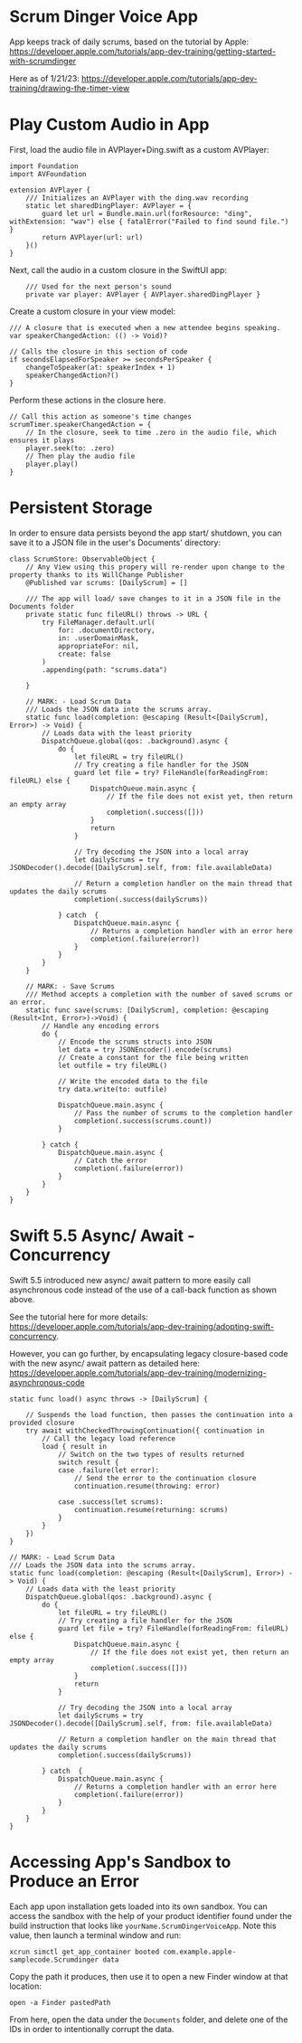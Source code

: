 #  Scrum Dinger Voice App  
App keeps track of daily scrums, based on the tutorial by Apple: https://developer.apple.com/tutorials/app-dev-training/getting-started-with-scrumdinger

Here as of 1/21/23: https://developer.apple.com/tutorials/app-dev-training/drawing-the-timer-view


# Play Custom Audio in App 
First, load the audio file in AVPlayer+Ding.swift as a custom AVPlayer:
```
import Foundation
import AVFoundation

extension AVPlayer {
    /// Initializes an AVPlayer with the ding.wav recording
    static let sharedDingPlayer: AVPlayer = {
        guard let url = Bundle.main.url(forResource: "ding", withExtension: "wav") else { fatalError("Failed to find sound file.") }
        return AVPlayer(url: url)
    }()
}

```
Next, call the audio in a custom closure in the SwiftUI app:
```
    /// Used for the next person's sound
    private var player: AVPlayer { AVPlayer.sharedDingPlayer }
```

Create a custom closure in your view model:
```
/// A closure that is executed when a new attendee begins speaking.
var speakerChangedAction: (() -> Void)?

// Calls the closure in this section of code
if secondsElapsedForSpeaker >= secondsPerSpeaker {
    changeToSpeaker(at: speakerIndex + 1)
    speakerChangedAction?()
}
```

Perform these actions in the closure here.
```
// Call this action as someone's time changes
scrumTimer.speakerChangedAction = {
    // In the closure, seek to time .zero in the audio file, which ensures it plays
    player.seek(to: .zero)
    // Then play the audio file
    player.play()
}         
```

# Persistent Storage
In order to ensure data persists beyond the app start/ shutdown, you can save it to a JSON file in the user's Documents' directory:
```
class ScrumStore: ObservableObject {
    // Any View using this propery will re-render upon change to the property thanks to its WillChange Publisher 
    @Published var scrums: [DailyScrum] = []
    
    /// The app will load/ save changes to it in a JSON file in the Documents folder
    private static func fileURL() throws -> URL {
        try FileManager.default.url(
            for: .documentDirectory,
            in: .userDomainMask,
            appropriateFor: nil,
            create: false
        )
        .appending(path: "scrums.data")
        
    }
    
    // MARK: - Load Scrum Data
    /// Loads the JSON data into the scrums array.
    static func load(completion: @escaping (Result<[DailyScrum], Error>) -> Void) {
        // Loads data with the least priority
        DispatchQueue.global(qos: .background).async {
            do {
                let fileURL = try fileURL()
                // Try creating a file handler for the JSON
                guard let file = try? FileHandle(forReadingFrom: fileURL) else {
                    DispatchQueue.main.async {
                        // If the file does not exist yet, then return an empty array
                        completion(.success([]))
                    }
                    return
                }
                
                // Try decoding the JSON into a local array
                let dailyScrums = try JSONDecoder().decode([DailyScrum].self, from: file.availableData)
                
                // Return a completion handler on the main thread that updates the daily scrums
                completion(.success(dailyScrums))
                
            } catch  {
                DispatchQueue.main.async {
                    // Returns a completion handler with an error here
                    completion(.failure(error))
                }
            }
        }
    }
    
    // MARK: - Save Scrums
    /// Method accepts a completion with the number of saved scrums or an error.
    static func save(scrums: [DailyScrum], completion: @escaping (Result<Int, Error>)->Void) {
        // Handle any encoding errors
        do {
            // Encode the scrums structs into JSON
            let data = try JSONEncoder().encode(scrums)
            // Create a constant for the file being written
            let outfile = try fileURL()
            
            // Write the encoded data to the file
            try data.write(to: outfile)
            
            DispatchQueue.main.async {
                // Pass the number of scrums to the completion handler
                completion(.success(scrums.count))
            }
            
        } catch {
            DispatchQueue.main.async {
                // Catch the error
                completion(.failure(error))
            }
        }
    }
}
```

# Swift 5.5 Async/ Await - Concurrency   
Swift 5.5 introduced new async/ await pattern to more easily call asynchronous code instead of the use of a call-back function
as shown above. 

See the tutorial here for more details: https://developer.apple.com/tutorials/app-dev-training/adopting-swift-concurrency.

However, you can go further, by encapsulating legacy closure-based code with the new async/ await pattern as detailed here:
https://developer.apple.com/tutorials/app-dev-training/modernizing-asynchronous-code

```
static func load() async throws -> [DailyScrum] {
    
    // Suspends the load function, then passes the continuation into a provided closure
    try await withCheckedThrowingContinuation({ continuation in
        // Call the legacy load reference
        load { result in
            // Switch on the two types of results returned
            switch result {
            case .failure(let error):
                // Send the error to the continuation closure
                continuation.resume(throwing: error)
                
            case .success(let scrums):
                continuation.resume(returning: scrums)
            }
        }
    })
}

// MARK: - Load Scrum Data
/// Loads the JSON data into the scrums array.
static func load(completion: @escaping (Result<[DailyScrum], Error>) -> Void) {
    // Loads data with the least priority
    DispatchQueue.global(qos: .background).async {
        do {
            let fileURL = try fileURL()
            // Try creating a file handler for the JSON
            guard let file = try? FileHandle(forReadingFrom: fileURL) else {
                DispatchQueue.main.async {
                    // If the file does not exist yet, then return an empty array
                    completion(.success([]))
                }
                return
            }
            
            // Try decoding the JSON into a local array
            let dailyScrums = try JSONDecoder().decode([DailyScrum].self, from: file.availableData)
            
            // Return a completion handler on the main thread that updates the daily scrums
            completion(.success(dailyScrums))
            
        } catch  {
            DispatchQueue.main.async {
                // Returns a completion handler with an error here
                completion(.failure(error))
            }
        }
    }
}
```

# Accessing App's Sandbox to Produce an Error
Each app upon installation gets loaded into its own sandbox. You can access the sandbox with the help of your 
product identifier found under the build instruction that looks like `yourName.ScrumDingerVoiceApp`. Note this value,
then launch a terminal window and run:
```
xcrun simctl get_app_container booted com.example.apple-samplecode.Scrumdinger data
```
Copy the path it produces, then use it to open a new Finder window at that location:
```
open -a Finder pastedPath
```
From here, open the data under the `Documents` folder, and delete one of the IDs in order to intentionally corrupt
the data. 

